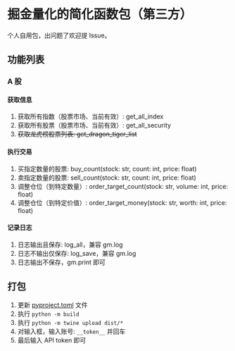 # 掘金量化的简化函数包（第三方）

个人自用包，出问题了欢迎提 Issue。

## 功能列表

### A 股

#### 获取信息

1. 获取所有指数（股票市场、当前有效）: get_all_index
2. 获取所有股票（股票市场、当前有效）: get_all_security
3. ~~获取龙虎榜股票列表: get_dragon_tiger_list~~

#### 执行交易

1. 买指定数量的股票: buy_count(stock: str, count: int, price: float)
2. 卖指定数量的股票: sell_count(stock: str, count: int, price: float)
3. 调整仓位（到特定数量）: order_target_count(stock: str, volume: int, price: float)
4. 调整仓位（到特定价值）: order_target_money(stock: str, worth: int, price: float)

#### 记录日志

1. 日志输出且保存: log_all，兼容 gm.log
2. 日志不输出仅保存: log_save，兼容 gm.log
3. 日志输出不保存，gm.print 即可

## 打包

1. 更新 [pyproject.toml](pyproject.toml) 文件
2. 执行 `python -m build`
3. 执行 `python -m twine upload dist/*`
4. 对输入框，输入账号: `__token__` 并回车
5. 最后输入 API token 即可
